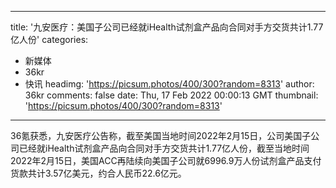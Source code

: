 
---
title: '九安医疗：美国子公司已经就iHealth试剂盒产品向合同对手方交货共计1.77亿人份'
categories: 
 - 新媒体
 - 36kr
 - 快讯
headimg: 'https://picsum.photos/400/300?random=8313'
author: 36kr
comments: false
date: Thu, 17 Feb 2022 00:00:13 GMT
thumbnail: 'https://picsum.photos/400/300?random=8313'
---

<div>   
36氪获悉，九安医疗公告称，截至美国当地时间2022年2月15日，公司美国子公司已经就iHealth试剂盒产品向合同对手方交货共计1.77亿人份，截至当地时间2022年2月15日，美国ACC再陆续向美国子公司就6996.9万人份试剂盒产品支付货款共计3.57亿美元，约合人民币22.6亿元。  
</div>
            